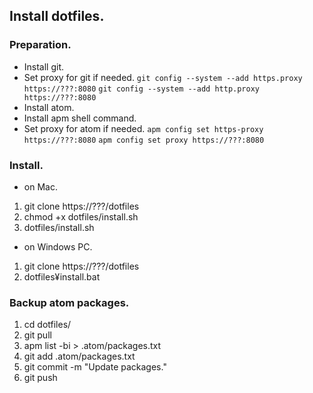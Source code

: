 ## Install dotfiles.

### Preparation.
 - Install git.
  - Set proxy for git if needed.
    `git config --system --add https.proxy https://???:8080`
    `git config --system --add http.proxy https://???:8080`
 - Install atom.
  - Install apm shell command.
  - Set proxy for atom if needed.
    `apm config set https-proxy https://???:8080`
    `apm config set proxy https://???:8080`

### Install.
 - on Mac.
  1. git clone https://???/dotfiles
  2. chmod +x dotfiles/install.sh
  3. dotfiles/install.sh
 - on Windows PC.
  1. git clone https://???/dotfiles
  2. dotfiles¥install.bat

### Backup atom packages.
 1. cd dotfiles/
 2. git pull
 3. apm list -bi > .atom/packages.txt
 4. git add .atom/packages.txt
 5. git commit -m "Update packages."
 6. git push

